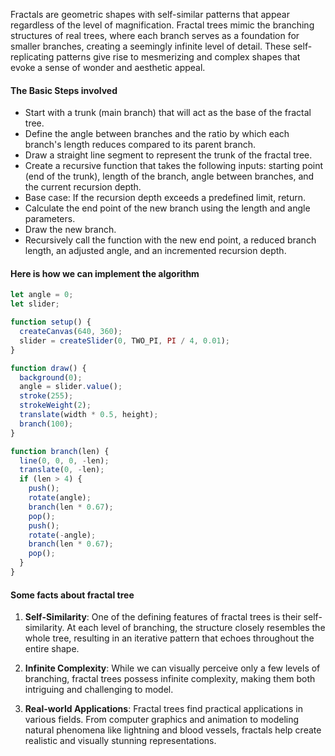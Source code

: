 Fractals are geometric shapes with self-similar patterns that appear regardless of the level of magnification. Fractal trees mimic the branching structures of real trees, where each branch serves as a foundation for smaller branches, creating a seemingly infinite level of detail. These self-replicating patterns give rise to mesmerizing and complex shapes that evoke a sense of wonder and aesthetic appeal.

#### The Basic Steps involved
- Start with a trunk (main branch) that will act as the base of the fractal tree.
- Define the angle between branches and the ratio by which each branch's length reduces compared to its parent branch.
- Draw a straight line segment to represent the trunk of the fractal tree.
- Create a recursive function that takes the following inputs: starting point (end of the trunk), length of the branch, angle between branches, and the current recursion depth.
- Base case: If the recursion depth exceeds a predefined limit, return.
- Calculate the end point of the new branch using the length and angle parameters.
- Draw the new branch.
- Recursively call the function with the new end point, a reduced branch length, an adjusted angle, and an incremented recursion depth.

#### Here is how we can implement the algorithm

```js
let angle = 0;
let slider;

function setup() {
  createCanvas(640, 360);
  slider = createSlider(0, TWO_PI, PI / 4, 0.01);
}

function draw() {
  background(0);
  angle = slider.value();
  stroke(255);
  strokeWeight(2);
  translate(width * 0.5, height);
  branch(100);
}

function branch(len) {
  line(0, 0, 0, -len);
  translate(0, -len);
  if (len > 4) {
    push();
    rotate(angle);
    branch(len * 0.67);
    pop();
    push();
    rotate(-angle);
    branch(len * 0.67);
    pop();
  }
}
```

#### Some facts about fractal tree
1. **Self-Similarity**: One of the defining features of fractal trees is their self-similarity. At each level of branching, the structure closely resembles the whole tree, resulting in an iterative pattern that echoes throughout the entire shape.

2. **Infinite Complexity**: While we can visually perceive only a few levels of branching, fractal trees possess infinite complexity, making them both intriguing and challenging to model.

3. **Real-world Applications**: Fractal trees find practical applications in various fields. From computer graphics and animation to modeling natural phenomena like lightning and blood vessels, fractals help create realistic and visually stunning representations.